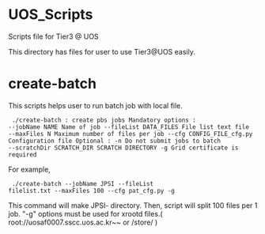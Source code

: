 UOS_Scripts
===========

Scripts file for Tier3 @ UOS

This directory has files for user to use Tier3@UOS easily.

# create-batch  
This scripts helps user to run batch job with local file.

<code><pre>
./create-batch  : create pbs jobs
  Mandatory options :
   --jobName  NAME                  Name of job
   --fileList DATA_FILES            File list text file
   --maxFiles N                     Maximum number of files per job
   --cfg      CONFIG_FILE_cfg.py    Configuration file
  Optional :
   -n                               Do not submit jobs to batch
   --scratchDir SCRATCH_DIR         SCRATCH DIRECTORY
   -g                               Grid certificate is required
</pre></code>

For example,
<code><pre>
./create-batch --jobName JPSI --fileList filelist.txt --maxFiles 100 --cfg pat_cfg.py -g
</pre></code>
This command will make JPSI-<time> directory. 
Then, script will split 100 files per 1 job.
"-g" options must be used for xrootd files.( root://uosaf0007.sscc.uos.ac.kr~~ or /store/ )

    
